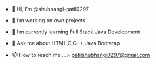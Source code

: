 - 👋 Hi, I’m @shubhangi-patil0297

- 🔭 I’m working on own projects

- 🌱 I’m currently learning Full Stack Java Development

- 🌱 Ask me about HTML,C,C++,Java,Bootsrap

- 📫 How to reach me ...:- patilshubhangi0297@gmail.com
  

<!---
shubhangi-patil0297/shubhangi-patil0297 is a ✨ special ✨ repository because its `README.md` (this file) appears on your GitHub profile.
You can click the Preview link to take a look at your changes.
--->
